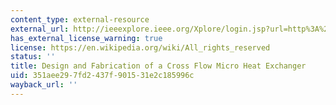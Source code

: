 ```yaml
---
content_type: external-resource
external_url: http://ieeexplore.ieee.org/Xplore/login.jsp?url=http%3A%2F%2Fieeexplore.ieee.org%2Fstamp%2Fstamp.jsp%3Farnumber%3D00896772&authDecision=-203
has_external_license_warning: true
license: https://en.wikipedia.org/wiki/All_rights_reserved
status: ''
title: Design and Fabrication of a Cross Flow Micro Heat Exchanger
uid: 351aee29-7fd2-437f-9015-31e2c185996c
wayback_url: ''
---
```

